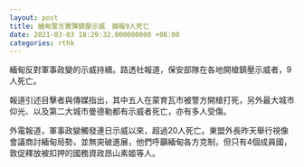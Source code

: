 ```yaml
---
layout: post
title: 緬甸警方實彈鎮壓示威　據報9人死亡
date: 2021-03-03 18:29:32.000000000 +08:00
categories: rthk
---
```


緬甸反對軍事政變的示威持續。路透社報道，保安部隊在各地開槍鎮壓示威者，9人死亡。

報道引述目擊者與傳媒指出，其中五人在蒙育瓦市被警方開槍打死，另外最大城市仰光、以及第二大城市曼德勒都有示威者死亡，亦有多人受傷。

外電報道，軍事政變觸發連日示威以來，超過20人死亡。東盟外長昨天舉行視像會議商討緬甸局勢，並無突破進展，他們呼籲緬甸各方克制，但只有4個成員國，敦促釋放被扣押的國務資政昂山素姬等人。
